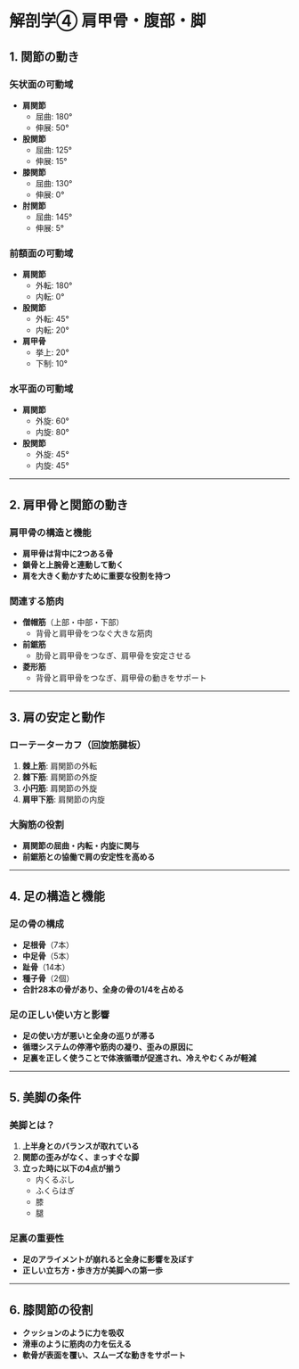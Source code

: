 # 解剖学④ 肩甲骨・腹部・脚

## 1. 関節の動き

### 矢状面の可動域
- **肩関節**
    - 屈曲: 180°
    - 伸展: 50°
- **股関節**
    - 屈曲: 125°
    - 伸展: 15°
- **膝関節**
    - 屈曲: 130°
    - 伸展: 0°
- **肘関節**
    - 屈曲: 145°
    - 伸展: 5°

### 前額面の可動域
- **肩関節**
    - 外転: 180°
    - 内転: 0°
- **股関節**
    - 外転: 45°
    - 内転: 20°
- **肩甲骨**
    - 挙上: 20°
    - 下制: 10°

### 水平面の可動域
- **肩関節**
    - 外旋: 60°
    - 内旋: 80°
- **股関節**
    - 外旋: 45°
    - 内旋: 45°

---

## 2. 肩甲骨と関節の動き

### 肩甲骨の構造と機能
- **肩甲骨は背中に2つある骨**
- **鎖骨と上腕骨と連動して動く**
- **肩を大きく動かすために重要な役割を持つ**

### 関連する筋肉
- **僧帽筋**（上部・中部・下部）
    - 背骨と肩甲骨をつなぐ大きな筋肉
- **前鋸筋**
    - 肋骨と肩甲骨をつなぎ、肩甲骨を安定させる
- **菱形筋**
    - 背骨と肩甲骨をつなぎ、肩甲骨の動きをサポート

---

## 3. 肩の安定と動作

### ローテーターカフ（回旋筋腱板）
1. **棘上筋**: 肩関節の外転
2. **棘下筋**: 肩関節の外旋
3. **小円筋**: 肩関節の外旋
4. **肩甲下筋**: 肩関節の内旋

### 大胸筋の役割
- **肩関節の屈曲・内転・内旋に関与**
- **前鋸筋との協働で肩の安定性を高める**

---

## 4. 足の構造と機能

### 足の骨の構成
- **足根骨**（7本）
- **中足骨**（5本）
- **趾骨**（14本）
- **種子骨**（2個）
- **合計28本の骨があり、全身の骨の1/4を占める**

### 足の正しい使い方と影響
- **足の使い方が悪いと全身の巡りが滞る**
- **循環システムの停滞や筋肉の凝り、歪みの原因に**
- **足裏を正しく使うことで体液循環が促進され、冷えやむくみが軽減**

---

## 5. 美脚の条件

### 美脚とは？
1. **上半身とのバランスが取れている**
2. **関節の歪みがなく、まっすぐな脚**
3. **立った時に以下の4点が揃う**
    - 内くるぶし
    - ふくらはぎ
    - 膝
    - 腿

### 足裏の重要性
- **足のアライメントが崩れると全身に影響を及ぼす**
- **正しい立ち方・歩き方が美脚への第一歩**

---

## 6. 膝関節の役割

- **クッションのように力を吸収**
- **滑車のように筋肉の力を伝える**
- **軟骨が表面を覆い、スムーズな動きをサポート**

